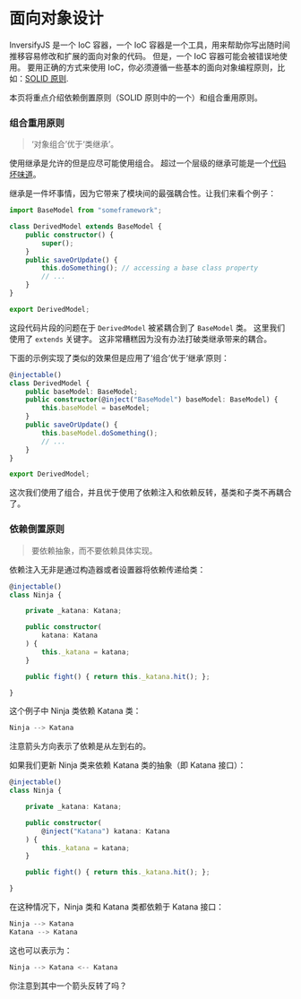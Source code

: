 # 面向对象设计

InversifyJS 是一个 IoC 容器，一个 IoC 容器是一个工具，用来帮助你写出随时间推移容易修改和扩展的面向对象的代码。
但是，一个 IoC 容器可能会被错误地使用。
要用正确的方式来使用 IoC，你必须遵循一些基本的面向对象编程原则，比如：[SOLID 原则](https://en.wikipedia.org/wiki/SOLID_(object-oriented_design)).

本页将重点介绍依赖倒置原则（SOLID 原则中的一个）和组合重用原则。

### 组合重用原则

> ‘对象组合’优于‘类继承’。

使用继承是允许的但是应尽可能使用组合。
超过一个层级的继承可能是一个[代码坏味道](https://en.wikipedia.org/wiki/Code_smell)。

继承是一件坏事情，因为它带来了模块间的最强耦合性。让我们来看个例子：

```ts
import BaseModel from "someframework";

class DerivedModel extends BaseModel {
    public constructor() {
        super();
    }
    public saveOrUpdate() {
        this.doSomething(); // accessing a base class property
        // ...
    }
}

export DerivedModel;

```

这段代码片段的问题在于 `DerivedModel` 被紧耦合到了 `BaseModel` 类。
这里我们使用了 `extends` 关键字。
这非常糟糕因为没有办法打破类继承带来的耦合。

下面的示例实现了类似的效果但是应用了‘组合’优于‘继承’原则：

```ts
@injectable()
class DerivedModel {
    public baseModel: BaseModel;
    public constructor(@inject("BaseModel") baseModel: BaseModel) {
        this.baseModel = baseModel;
    }
    public saveOrUpdate() {
        this.baseModel.doSomething();
        // ...
    }
}

export DerivedModel;
```

这次我们使用了组合，并且优于使用了依赖注入和依赖反转，基类和子类不再耦合了。

### 依赖倒置原则

> 要依赖抽象，而不要依赖具体实现。

依赖注入无非是通过构造器或者设置器将依赖传递给类：

```ts
@injectable()
class Ninja {

    private _katana: Katana;

    public constructor(
        katana: Katana
    ) {
        this._katana = katana;
    }

    public fight() { return this._katana.hit(); };

}
```

这个例子中 Ninja 类依赖 Katana 类：

```ts
Ninja --> Katana
```

注意箭头方向表示了依赖是从左到右的。

如果我们更新 Ninja 类来依赖 Katana 类的抽象（即 Katana 接口）：

```ts
@injectable()
class Ninja {

    private _katana: Katana;

    public constructor(
        @inject("Katana") katana: Katana
    ) {
        this._katana = katana;
    }

    public fight() { return this._katana.hit(); };

}
```

在这种情况下，Ninja 类和 Katana 类都依赖于 Katana 接口：

```ts
Ninja --> Katana 
Katana --> Katana
```

这也可以表示为：

```ts
Ninja --> Katana <-- Katana
```

你注意到其中一个箭头反转了吗？
